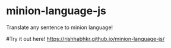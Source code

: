 # minion-language-js
 Translate any sentence to minion language!

#Try it out here!
https://rishhabhkr.github.io/minion-language-js/

